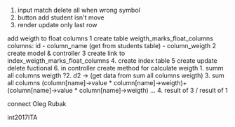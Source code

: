 1. input match delete all when wrong symbol
2. button add student isn't move
3. render update only last row



<!-- add columns
 allow add title columns
 	type : string - checkbox - float -symbol done admin-->  


<!-- start from add name columns  done-->

<!-- columns with float -> done -->

<!-- else checkbox git print so on -> done -->

add weigth to float columns
1 create table weigth_marks_float_columns
	columns: id - column_name (get from students table) - column_weigth
2 create model & controller
3 create link to index_weigth_marks_float_columns
4. create index table 
5 create update delete fuctional
6. in controller 
	create method for calculate weigth
	1. summ all columns weigth
	?2. $d$2 -> (get data from sum all columns weigth)
	3. sum all columns (column[name]->value * column[name]->weigth)+(column[name]->value * column[name]->weigth) ...
	4. result of 3 / result of 1


connect Oleg Rubak


int2017ITA

